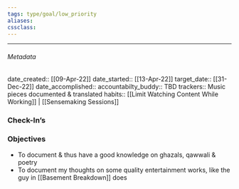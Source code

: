 ```yaml
---
tags: type/goal/low_priority  
aliases:
cssclass: 
---
```

---

###### Metadata 
date_created:: [[09-Apr-22]]
date_started:: [[13-Apr-22]]
target_date:: [[31-Dec-22]]
date_accomplished::
accountabilty_buddy:: TBD
trackers:: Music pieces documented & translated
habits:: [[Limit Watching Content While Working]] | [[Sensemaking Sessions]]

### Check-In’s
### Objectives
- To document & thus have a good knowledge on ghazals, qawwali & poetry
- To document my thoughts on some quality entertainment works, like the guy in [[Basement Breakdown]] does




